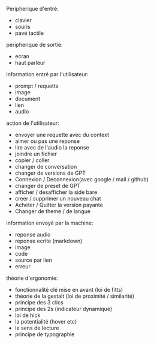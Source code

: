 Peripherique d'entré:
 * clavier
 * souris
 * pavé tactile

peripherique de sortie:
 * ecran
 * haut parleur

information entré par l'utilisateur:
 * prompt / requette
 * image
 * document
 * lien
 * audio

action de l'utilisateur:
 * envoyer une requette avec du context
 * aimer ou pas une reponse
 * lire avec de l'audio la reponse
 * joindre un fichier
 * copier / coller
 * changer de conversation
 * changer de versions de GPT
 * Connexion / Deconnexion(avec google / mail / github)
 * changer de preset de GPT
 * afficher / desafficher la side bare
 * creer / supprimer un nouveau chat
 * Acheter / Quitter la version payante
 * Changer de theme / de langue

information envoyé par la machine:
 * reponse audio
 * reponse ecrite (markdown)
 * image
 * code
 * source par lien
 * erreur

théorie d'ergonomie:
 * fonctionnalité clé mise en avant (loi de fitts)
 * théorie de la gestalt (loi de proximité / similarité)
 * principe des 3 clics
 * principe des 2s (indicateur dynamique)
 * loi de hick
 * la potentialité (hover etc)
 * le sens de lecture
 * principe de typographie
